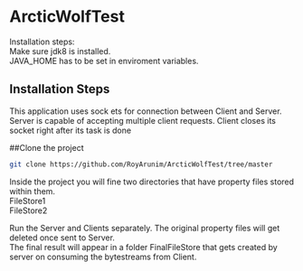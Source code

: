 # ArcticWolfTest
Installation steps:<br/>
Make sure jdk8 is installed.  
JAVA_HOME has to be set in enviroment variables.

## Installation Steps
This application uses sock
ets for connection between Client and Server. Server is capable of accepting multiple client requests. Client closes its socket right after its task is done  

##Clone the project  
```bash
git clone https://github.com/RoyArunim/ArcticWolfTest/tree/master
``` 
Inside the project you will fine two directories that have property files stored within them.  
FileStore1  
FileStore2  

Run the Server and Clients separately.
The original property files will get deleted once sent to Server.  
The final result will appear in a folder FinalFileStore that gets created by server on consuming the bytestreams from Client.  

